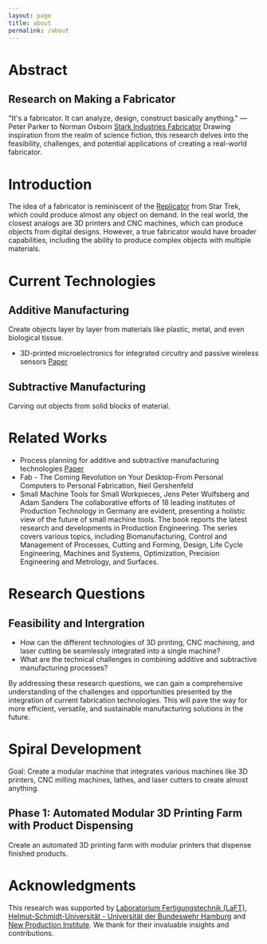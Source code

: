 ```yaml
---
layout: page
title: about
permalink: /about
---
```

# Abstract
## Research on Making a Fabricator
"It's a fabricator. It can analyze, design, construct basically anything." ― Peter Parker to Norman Osborn [Stark Industries Fabricator](https://marvelcinematicuniverse.fandom.com/wiki/Stark_Industries_Fabricator)
Drawing inspiration from the realm of science fiction, this research delves into the feasibility, challenges, and potential applications of creating a real-world fabricator.

# Introduction
The idea of a fabricator is reminiscent of the  [Replicator](https://memory-alpha.fandom.com/wiki/Replicator) from Star Trek, which could produce almost any object on demand. In the real world, the closest analogs are 3D printers and CNC machines, which can produce objects from digital designs. However, a true fabricator would have broader capabilities, including the ability to produce complex objects with multiple materials.

# Current Technologies

## Additive Manufacturing
Create objects layer by layer from materials like plastic, metal, and even biological tissue. 
* 3D-printed microelectronics for integrated circuitry and passive wireless sensors
  [Paper](https://www.nature.com/articles/micronano201513)

## Subtractive Manufacturing
Carving out objects from solid blocks of material.

# Related Works

* Process planning for additive and subtractive manufacturing technologies
  [Paper](https://www.sciencedirect.com/science/article/pii/S0007850615001171?casa_token=ulb81xyTeUIAAAAA:lwEGV6ptTJuat-ap6MAKTCZNe4gGC5BVWC4BZrUphV826xJWlqX9tcklkZapaFN63UyJQGwqqw)
* Fab - The Coming Revolution on Your Desktop-From Personal Computers to Personal Fabrication,  Neil Gershenfeld
* Small Machine Tools for Small Workpieces, Jens Peter Wulfsberg and Adam Sanders 
The collaborative efforts of 18 leading institutes of Production Technology in Germany are evident, presenting a holistic view of the future of small machine tools. The book reports the latest research and developments in Production Engineering. The series covers various topics, including Biomanufacturing, Control and Management of Processes, Cutting and Forming, Design, Life Cycle Engineering, Machines and Systems, Optimization, Precision Engineering and Metrology, and Surfaces.

# Research Questions
## Feasibility and Intergration
* How can the different technologies of 3D printing, CNC machining, and laser cutting be seamlessly integrated into a single machine?
* What are the technical challenges in combining additive and subtractive manufacturing processes?

By addressing these research questions, we can gain a comprehensive understanding of the challenges and opportunities presented by the integration of current fabrication technologies. This will pave the way for more efficient, versatile, and sustainable manufacturing solutions in the future.

# Spiral Development
Goal: Create a modular machine that integrates various machines like 3D printers, CNC milling machines, lathes, and laser cutters to create almost anything.
## Phase 1: Automated Modular 3D Printing Farm with Product Dispensing
Create an automated 3D printing farm with modular printers that dispense finished products.

# Acknowledgments
This research was supported by [Laboratorium Fertigungstechnik (LaFT)](https://www.hsu-hh.de/laft/),
[Helmut-Schmidt-Universität - Universität der Bundeswehr Hamburg](https://www.hsu-hh.de/) and [New Production Institute](https://newproductioninstitute.de/en/home). We thank for their invaluable insights and contributions.